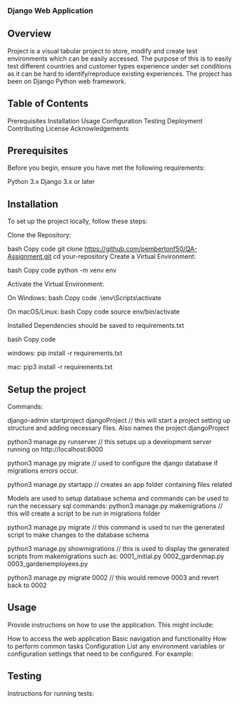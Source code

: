 ### Django Web Application ###
## Overview ##
Project is a visual tabular project to store, modify and create test environments which can be easily accessed.
The purpose of this is to easily test different countries and customer types experience under set conditions as it can be hard to identify/reproduce existing experiences.
The project has been on Django Python web framework.


## Table of Contents ##
Prerequisites
Installation
Usage
Configuration
Testing
Deployment
Contributing
License
Acknowledgements

## Prerequisites ##
Before you begin, ensure you have met the following requirements:

Python 3.x
Django 3.x or later

## Installation ##
To set up the project locally, follow these steps:

Clone the Repository:

bash
Copy code
git clone https://github.com/pembertonf50/QA-Assignment.git
cd your-repository
Create a Virtual Environment:

bash
Copy code
python -m venv env


Activate the Virtual Environment:

On Windows:
bash
Copy code
.\env\Scripts\activate

On macOS/Linux:
bash
Copy code
source env/bin/activate

Installed Dependencies should be saved to requirements.txt

bash
Copy code

windows: pip install -r requirements.txt

mac: pip3 install -r requirements.txt

## Setup the project ##
Commands:

django-admin startproject djangoProject // this will start a project setting up structure and adding necessary files. Also names the project djangoProject

python3 manage.py runserver // this setups up a development server running on http://localhost:8000

python3 manage.py migrate // used to configure the django database if migrations errors occur.

python3 manage.py startapp <app name> // creates an app folder containing files related 

Models are used to setup database schema and commands can be used to run the necessary sql commands:
python3 manage.py makemigrations <app name> // this will create a script to be run in migrations folder

python3 manage.py migrate // this command is used to run the generated script to make changes to the database schema

python3 manage.py showmigrations <app name> // this is used to display the generated scripts from makemigrations such as:
0001_initial.py
0002_gardenmap.py
0003_gardenemployees.py

python3 manage.py migrate <app name> 0002 // this would remove 0003 and revert back to 0002



## Usage ##
Provide instructions on how to use the application. This might include:

How to access the web application
Basic navigation and functionality
How to perform common tasks
Configuration
List any environment variables or configuration settings that need to be configured. For example:


## Testing ##
Instructions for running tests:

